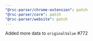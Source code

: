 ```yaml
---
"@rsc-parser/chrome-extension": patch
"@rsc-parser/core": patch
"@rsc-parser/website": patch
---
```


Added more data to `originalValue` #772
